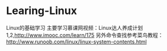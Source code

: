 # Learing-Linux
Linux的基础学习
主要学习慕课网视频：Linux达人养成计划1,2,http://www.imooc.com/learn/175
另外命令查找参考菜鸟教程：http://www.runoob.com/linux/linux-system-contents.html
